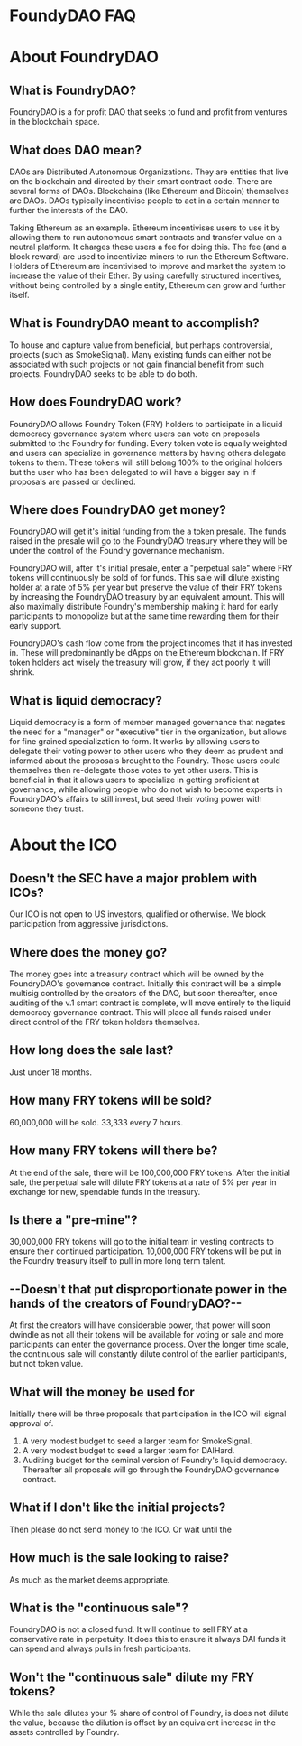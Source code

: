 

# FoundyDAO FAQ

# About FoundryDAO
## What is FoundryDAO?
FoundryDAO is a for profit DAO that seeks to fund and profit from ventures in the blockchain space.
## What does DAO mean?
DAOs are Distributed Autonomous Organizations. They are entities that live on the blockchain and directed by their smart contract code. There are several forms of DAOs. Blockchains (like Ethereum and Bitcoin) themselves are DAOs. DAOs typically incentivise people to act in a certain manner to further the interests of the DAO.  

Taking Ethereum as an example. Ethereum incentivises users to use it by allowing them to run autonomous smart contracts and transfer value on a neutral platform. It charges these users a fee for doing this. The fee (and a block reward) are used to incentivize miners to run the Ethereum Software. Holders of Ethereum are incentivised to improve and market the system to increase the value of their Ether. By using carefully structured incentives, without being controlled by a single entity, Ethereum can grow and further itself. 

## What is FoundryDAO meant to accomplish?
To house and capture value from beneficial, but perhaps controversial, projects (such as SmokeSignal). Many existing funds can either not be associated with such projects or not gain financial benefit from such projects. FoundryDAO seeks to be able to do both. 

## How does FoundryDAO work?
FoundryDAO allows Foundry Token (FRY) holders to participate in a liquid democracy governance system where users can vote on proposals submitted to the Foundry for funding. Every token vote is equally weighted and users can specialize in governance matters by having others delegate tokens to them. These tokens will still belong 100% to the original holders but the user who has been delegated to will have a bigger say in if proposals are passed or declined.

## Where does FoundryDAO get money?
FoundryDAO will get it's initial funding from the a token presale. The funds raised in the presale will go to the FoundryDAO treasury where they will be under the control of the Foundry governance mechanism. 

FoundryDAO will, after it's initial presale, enter a "perpetual sale" where FRY tokens will continuously be sold of for funds. This sale will dilute existing holder at a rate of 5% per year but preserve the value of their FRY tokens by increasing the FoundryDAO treasury by an equivalent amount. This will also maximally distribute Foundry's membership making it hard for early participants to monopolize but at the same time rewarding them for their early support. 

FoundryDAO's cash flow come from the project incomes that it has invested in. These will predominantly be dApps on the Ethereum blockchain. If FRY token holders act wisely the treasury will grow, if they act poorly it will shrink.

## What is liquid democracy?
Liquid democracy is a form of member managed governance that negates the need for a "manager" or "executive" tier in the organization, but allows for fine grained specialization to form. It works by allowing users to delegate their voting power to other users who they deem as prudent and informed about the proposals brought to the Foundry. Those users could themselves then re-delegate those votes to yet other users. This is beneficial in that it allows users to specialize in getting proficient at governance, while allowing people who do not wish to become experts in FoundryDAO's affairs to still invest, but seed their voting power with someone they trust. 

# About the ICO
## Doesn't the SEC have a major problem with ICOs?
Our ICO is not open to US investors, qualified or otherwise. We block participation from aggressive jurisdictions. 

## Where does the money go?
The money goes into a treasury contract which will be owned by the FoundryDAO's governance contract. Initially this contract will be a simple multisig controlled by the creators of the DAO, but soon thereafter, once auditing of the v.1 smart contract is complete, will move entirely to the liquid democracy governance contract. This will place all funds raised under direct control of the FRY token holders themselves.

## How long does the sale last?
Just under 18 months.

## How many FRY tokens will be sold?
60,000,000 will be sold. 33,333 every 7 hours. 

## How many FRY tokens will there be?
At the end of the sale, there will be 100,000,000 FRY tokens. 
After the initial sale, the perpetual sale will dilute FRY tokens at a rate of 5% per year in exchange for new, spendable funds in the treasury. 

## Is there a "pre-mine"?
30,000,000 FRY tokens will go to the initial team in vesting contracts to ensure their continued participation.
10,000,000 FRY tokens will be put in the Foundry treasury itself to pull in more long term talent. 

## --Doesn't that put disproportionate power in the hands of the creators of FoundryDAO?--
At first the creators will have considerable power, that power will soon dwindle as not all their tokens will be available for voting or sale and more participants can enter the governance process. 
Over the longer time scale, the continuous sale will constantly dilute control of the earlier participants, but not token value. 

## What will the money be used for
Initially there will be three proposals that participation in the ICO will signal approval of. 
1. A very modest budget to seed a larger team for SmokeSignal.
2. A very modest budget to seed a larger team for DAIHard.
3. Auditing budget for the seminal version of Foundry's liquid democracy.
Thereafter all proposals will go through the FoundryDAO governance contract. 

## What if I don't like the initial projects?
Then please do not send money to the ICO. Or wait until the 

## How much is the sale looking to raise?
As much as the market deems appropriate.

## What is the "continuous sale"?
FoundryDAO is not a closed fund. It will continue to sell FRY at a conservative rate in perpetuity. It does this to ensure it always DAI funds it can spend and always pulls in fresh participants. 

## Won't the "continuous sale" dilute my FRY tokens?
While the sale dilutes your % share of control of Foundry, is does not dilute the value, because the dilution is offset by an equivalent increase in the assets controlled by Foundry.
